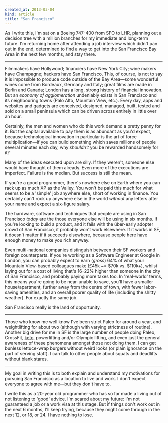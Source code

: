 ```yaml
---
created_at: 2013-03-04
kind: article
title: "San Francisco"
---
```


As I write this, I'm sat on a Boeing 747-400 from SFO to LHR, planning out a
decision tree with a million branches for my immediate and long-term future.
I'm returning home after attending a job interview which didn't pan out in the
end, determined to find a way to get into the San Francisco Bay Area in the
next few months, and stay there.

* * * * *

Filmmakers have Hollywood; financiers have New York City; wine makers have
Champagne; hackers have San Francisco. This, of course, is not to say it is
impossible to produce code outside of the Bay Area—some wonderful wines come
from Bordeaux, Germany and Italy; great films are made in Berlin and Canada;
London has a long, strong history of financial innovation. But an *economy of
agglomeration* undeniably exists in San Francisco and its neighbouring towns
(Palo Alto, Mountain View, etc.). Every day, apps and websites and gadgets are
conceived, designed, managed, built, tested and sold on a small peninsula which
can be driven across entirely in little over an hour.

Certainly, the men and women who do this work demand a pretty penny for it. But
the capital available to pay them is as abundant as you'd expect, because
technological innovation in particular is the art of force multiplication—if
you can build something which saves millions of people several minutes each
day, why *shouldn't* you be rewarded handsomely for it?

Many of the ideas executed upon are silly. If they weren't, someone else would
have thought of them already. Even more of the executions are imperfect.
Failure is the median. But success is still the mean.

If you're a good programmer, there's nowhere else on Earth where you can rack
up as much XP as the Valley. You won't be paid this much for what seems to be a
'simple' job anywhere else, short of  working in finance. You certainly can't
rock up anywhere else in the world *without* any letters after your name and
expect a six-figure salary.

The hardware, software and techniques that people are using in San Francisco
*today* are the those everyone else will be using in six months. If you're
looking to build a product, and it fails with the über-early adopter crowd of
San Francisco, it probably won't work elsewhere. If it works in SF, it doesn't
matter if it succeeds elsewhere, because people here have enough money to make
you rich anyway.

Even multi-national companies distinguish between their SF workers and foreign
counterparts. If you're working as a Software Engineer at Google in London, you
can probably expect to earn (*gross*) 64% of what your Mountain View-based
colleagues make (£45k ~= $70k vs. $110k+), whilst laying out for a cost of
living that's 16–22% higher than someone in the city of San Francisco, and
probably paying more taxes too. In 'real-world' terms, this means you're going
to be near-unable to save, you'll have a smaller house/apartment, further away
from the centre of town, with fewer labor-saving amenities, and an overall
poorer quality of life (including the shitty weather). For exactly the same
job.

San Francisco really is the land of opportunity.

* * * * *

Those who know me well know I've been strict Paleo for around a year, and
weightlifting for about two (although with varying strictness of routine).
Another big drive for me in SF is the large number of people doing Paleo,
CrossFit, [keto](/2013/01/21/diet/), powerlifting and/or Olympic lifting, and
even just the general awareness of these phenomena amongst those not doing
them. I can get bunless lettuce-wrap burgers without weird looks (or plain
ignorance on the part of serving staff). I can talk to other people about
squats and deadlifts without blank stares.

* * * * *

My goal in writing this is to both explain and understand my motivations for
pursuing San Francisco as a location to live and work. I don't expect everyone
to agree with me—but they don't have to.

I write this as a 20-year old programmer who has so far made a living out of
not listening to 'good' advice. I'm scared about my future: I'm not guaranteed
a job or a work visa at this stage. But if things don't work out in the next 6
months, I'll keep trying, because they might come through in the next 12, or
18, or 24. I have nothing to lose.
